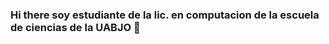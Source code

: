 ### Hi there soy estudiante de la lic. en computacion de la escuela de ciencias de la UABJO 👋

<!--
**JOSEMIRLOPEZSTGO/JOSEMIRLOPEZSTGO** is a ✨ _special_ ✨ repository because its `README.md` (this file) appears on your GitHub profile.

Here are some ideas to get you started:

- 🔭 I’m currently  estudiando .. en la licenciaruta de ##
- 🌱 I’m currently learning ...javascrip, vsc, html
- 👯 I’m looking to collaborate on ...
- 🤔 I’m looking for help with ....
- 💬 Ask me about ...
- 📫 How to reach me: ...
- 😄 Pronouns: ...
- ⚡ Fun fact: ...
-->
